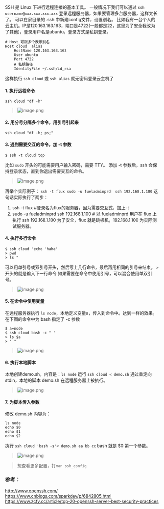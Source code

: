 SSH 是 Linux 下进行远程连接的基本工具。
一般情况下我们可以通过 `ssh username@xxx.xxx.xxx.xxx` 登录远程服务器，如果要管理多台服务器，这样太长了。
可以在家目录的 .ssh 中新建config文件，设置别名。
比如我有一台个人的云主机。IP是120.163.163.163，端口是4722(一般都是22，这里为了安全我改为了其他)，登录用户名是ubuntu，登录方式是私钥登录。
```
# Host 可跟多个表示别名
Host cloud  alias
    HostName 120.163.163.163
    User ubuntu
    Port 4722
    # 私钥路径
    IdentityFile ~/.ssh/id_rsa
```
这样执行 `ssh cloud` 或 `ssh alias` 就无密码登录云主机了

#### 1. 执行远程命令
`ssh cloud "df -h"`
> ![image.png](https://hexo-blog.pek3b.qingstor.com/upload_images/71414-6e4fb3bd80600312.png?imageMogr2/auto-orient/strip%7CimageView2/2/w/1240)

#### 2. 用分号分隔多个命令，用引号引起来
`ssh cloud "df -h; ps;"`

#### 3. 遇到需要交互的命令，加 -t  参数
```
$ ssh -t cloud top
```
比如 `sudo`  开头的可能需要用户输入密码，需要 TTY。
添加 -t 参数后，ssh 会保持登录状态，直到你退出需要交互的命令。

> ![image.png](https://hexo-blog.pek3b.qingstor.com/upload_images/71414-1832a664f7095765.png?imageMogr2/auto-orient/strip%7CimageView2/2/w/1240)

再举个实际例子：
`ssh -t flux sudo -u fueladminprd  ssh 192.168.1.100`
这句话实际执行了两步：
1.  ssh -t flux #登录名为flux的服务器，因为需要交互式，加上-t
2.  sudo -u fueladminprd  ssh 192.168.1.100 # 以 fueladminprd 用户在 flux 上执行 ssh 192.168.1.100
为了安全，flux 就是跳板机，192.168.1.100 为实际测试服务器。

#### 4. 执行多行命令
```
$ ssh cloud "echo 'haha'
> pwd
> ls "
```
可以用单引号或双引号开头，然后写上几行命令，最后再用相同的引号来结束。
`>` 开头的就是输入下一行命令
如果需要在命令中使用引号，可以混合使用单双引号。
> ![image.png](https://hexo-blog.pek3b.qingstor.com/upload_images/71414-2f98740683ad8e74.png?imageMogr2/auto-orient/strip%7CimageView2/2/w/1240)

#### 5. 在命令中使用变量
在远程服务器执行 `ls node`，本地定义变量a，传入到命令中。达到一样的效果。
在下图的命令中为 bash 指定了 -c 参数
```
$ a=node
$ ssh cloud bash -c " '
> ls $a
> ' "
```
> ![image.png](https://hexo-blog.pek3b.qingstor.com/upload_images/71414-69eb868388ebdc0b.png?imageMogr2/auto-orient/strip%7CimageView2/2/w/1240)

#### 6. 执行本地脚本
本地创建demo.sh，内容是：`ls node`
运行 `ssh cloud < demo.sh`
通过重定向 stdin，本地的脚本 demo.sh 在远程服务器上被执行。
> ![image.png](https://hexo-blog.pek3b.qingstor.com/upload_images/71414-a7b56ec7fbce3520.png?imageMogr2/auto-orient/strip%7CimageView2/2/w/1240)

#### 7. 为脚本传入参数
修改 demo.sh 内容为：
```
ls node
echo $0
echo $1
echo $2
```
执行 `ssh cloud 'bash -s'< demo.sh aa bb cc`
bash 就是 $0 第一个参数。
>  ![image.png](https://hexo-blog.pek3b.qingstor.com/upload_images/71414-2454d65cbf062ad0.png?imageMogr2/auto-orient/strip%7CimageView2/2/w/1240)

> 想查看更多配置，打`man ssh_config`
### 参考：
http://www.openssh.com/
https://www.cnblogs.com/sparkdev/p/6842805.html
https://www.zcfy.cc/article/top-20-openssh-server-best-security-practices
